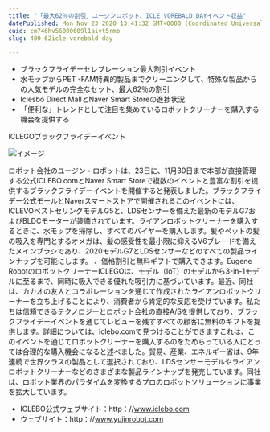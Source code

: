 ```yaml
---
title: "「最大62％の割引」ユージンロボット、ICLE VOREBALD DAYイベント収益"
datePublished: Mon Nov 23 2020 13:41:32 GMT+0000 (Coordinated Universal Time)
cuid: cm746hv56000609l1aivt5rmb
slug: 409-62icle-vorebald-day

---
```



- ブラックフライデーセレブレーション最大割引イベント
- 水モップからPET -FAM特異的製品までクリーニングして、特殊な製品からの人気モデルの完全なセット、最大62％の割引
- Iclesbo Direct MallとNaver Smart Storeの進捗状況
- 「便利な」トレンドとして注目を集めているロボットクリーナーを購入する機会を提供する

ICLEGOブラックフライデーイベント

![イメージ](https://cdn.hashnode.com/res/hashnode/image/upload/v1739501859798/1e92bc14-a817-459d-ba89-f63e59fccec8.jpeg)

ロボット会社のユージン・ロボットは、23日に、11月30日まで本部が直接管理する公式ICLEBO.comとNaver Smart Storeで複数のイベントと豊富な割引を提供するブラックフライデーイベントを開催すると発表しました。ブラックフライデー公式モールとNaverスマートストアで開催されるこのイベントには、ICLEVOベストセリングモデルG5と、LDSセンサーを備えた最新のモデルG7およびBLDCモーターが装備されています。ライアンロボットクリーナーを購入するときに、水モップを掃除し、すべてのバイヤーを購入します。髪やペットの髪の吸入を専門とするオメガは、髪の感受性を最小限に抑えるV6ブレードを備えたメインブラシであり、2020モデルG7とLDSセンサーなどのすべての製品ラインナップを可能にします。 、価格割引と無料ギフトで購入できます。Eugene RobotのロボットクリーナーICLEGOは、モデル（IoT）のモデルから3-in-1モデルに至るまで、同時に吸入できる優れた吸引力に基づいています。最近、同社は、カカオの友人とコラボレーションを通じて作成されたライアンロボットクリーナーを立ち上げることにより、消費者から肯定的な反応を受けています。私たちは信頼できるテクノロジーとロボット会社の直接A/Sを提供しており、ブラックフライデーイベントを通じてレビューを残すすべての顧客に無料のギフトを提供します。詳細については、Iclebo.comで見つけることができますこれは、このイベントを通じてロボットクリーナーを購入するのをためらっている人にとっては合理的な購入機会になると述べました。貿易、産業、エネルギー省は、9年連続で世界クラスの製品として選択されており、LDSセンサーモデルやライアンロボットクリーナーなどのさまざまな製品ラインナップを発売しています。同社は、ロボット業界のパラダイムを変換するプロのロボットソリューションに事業を拡大しています。

- ICLEBO公式ウェブサイト：http：//www.iclebo.com
- ウェブサイト：http：//www.yujinrobot.com